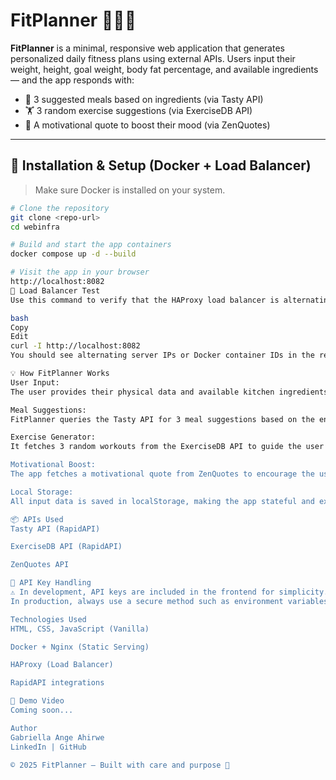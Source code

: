 # FitPlanner 🏋️‍♀️🥗

**FitPlanner** is a minimal, responsive web application that generates personalized daily fitness plans using external APIs. Users input their weight, height, goal weight, body fat percentage, and available ingredients — and the app responds with:

- 🎯 3 suggested meals based on ingredients (via Tasty API)
- 🏋️ 3 random exercise suggestions (via ExerciseDB API)
- 💬 A motivational quote to boost their mood (via ZenQuotes)

---

## 🚀 Installation & Setup (Docker + Load Balancer)

> Make sure Docker is installed on your system.

```bash
# Clone the repository
git clone <repo-url>
cd webinfra

# Build and start the app containers
docker compose up -d --build

# Visit the app in your browser
http://localhost:8082
🔁 Load Balancer Test
Use this command to verify that the HAProxy load balancer is alternating responses between the two backend containers:

bash
Copy
Edit
curl -I http://localhost:8082
You should see alternating server IPs or Docker container IDs in the response headers or slight content differences.

💡 How FitPlanner Works
User Input:
The user provides their physical data and available kitchen ingredients via a simple form.

Meal Suggestions:
FitPlanner queries the Tasty API for 3 meal suggestions based on the entered ingredients. It displays meal titles and brief descriptions.

Exercise Generator:
It fetches 3 random workouts from the ExerciseDB API to guide the user's daily movement.

Motivational Boost:
The app fetches a motivational quote from ZenQuotes to encourage the user.

Local Storage:
All input data is saved in localStorage, making the app stateful and extendable.

📦 APIs Used
Tasty API (RapidAPI)

ExerciseDB API (RapidAPI)

ZenQuotes API

🔐 API Key Handling
⚠️ In development, API keys are included in the frontend for simplicity.
In production, always use a secure method such as environment variables or backend proxies to hide sensitive credentials.

Technologies Used
HTML, CSS, JavaScript (Vanilla)

Docker + Nginx (Static Serving)

HAProxy (Load Balancer)

RapidAPI integrations

📸 Demo Video
Coming soon...

Author
Gabriella Ange Ahirwe
LinkedIn | GitHub

© 2025 FitPlanner — Built with care and purpose 💙
